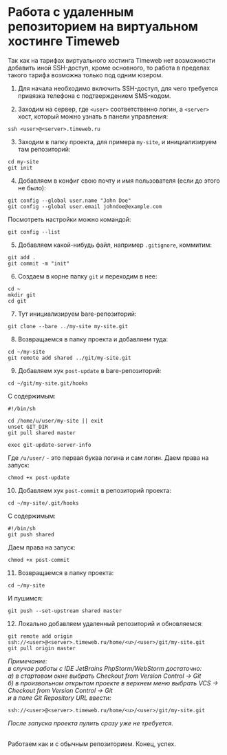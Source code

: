 # Работа с удаленным репозиторием на виртуальном хостинге Timeweb

Так как на тарифах виртуального хостинга Timeweb нет возможности добавить иной SSH-доступ, кроме основного, то работа в пределах такого тарифа возможна только под одним юзером.

1) Для начала необходимо включить SSH-доступ, для чего требуется привязка телефона с подтверждением SMS-кодом.

2) Заходим на сервер, где `<user>` соответственно логин, а `<server>` хост, который можно узнать в панели управления:
```
ssh <user>@<server>.timeweb.ru
```

3) Заходим в папку проекта, для примера `my-site`, и инициализируем там репозиторий:
```
cd my-site
git init
```

4) Добавляем в конфиг свою почту и имя пользователя (если до этого не было):
```
git config --global user.name "John Doe"
git config --global user.email johndoe@example.com
```
Посмотреть настройки можно командой:
```
git config --list
```

5) Добавляем какой-нибудь файл, например `.gitignore`, коммитим:
```
git add .
git commit -m "init"
```

6) Создаем в корне папку `git` и переходим в нее:
```
cd ~
mkdir git
cd git
```

7) Тут инициализируем bare-репозиторий:
```
git clone --bare ../my-site my-site.git
```

8) Возвращаемся в папку проекта и добавляем туда:
```
cd ~/my-site
git remote add shared ../git/my-site.git

```

9) Добавляем хук `post-update` в bare-репозиторий:
```
cd ~/git/my-site.git/hooks
```
С содержимым:
```
#!/bin/sh

cd /home/u/user/my-site || exit
unset GIT_DIR
git pull shared master

exec git-update-server-info
```
Где `/u/user/` - это первая буква логина и сам логин. Даем права на запуск:
```
chmod +x post-update
```

10) Добавляем хук `post-commit` в репозиторий проекта:
```
cd ~/my-site/.git/hooks
```
С содержимым:
```
#!/bin/sh
git push shared
```
Даем права на запуск:
```
chmod +x post-commit
```

11) Возвращаемся в папку проекта:
```
cd ~/my-site
```
И пушимся:
```
git push --set-upstream shared master
```

12) Локально добавляем удаленный репозиторий и обновляемся:
```
git remote add origin ssh://<user>@<server>.timeweb.ru/home/<u>/<user>/git/my-site.git
git pull origin master
```

<i>Примечание:<br>
в случае работы с IDE JetBrains PhpStorm/WebStorm достаточно:<br>
а) в стартовом окне выбрать Checkout from Version Control -> Git
<br>
б) в произвольном открытом проекте в верхнем меню выбрать VCS -> Checkout from Version Control -> Git
<br>
и в поле Git Repository URL ввести:<br></i>
```
ssh://<user>@<server>.timeweb.ru/home/<u>/<user>/git/my-site.git
```
<i>После запуска проекта пулить сразу уже не требуется.</i><br><br>

Работаем как и с обычным репозиторием. Конец, успех.

